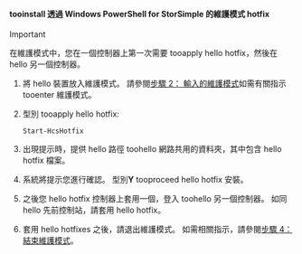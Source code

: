 <!--author=SharS last changed: 9/17/15-->

#### <a name="tooinstall-maintenance-mode-hotfixes-via-windows-powershell-for-storsimple"></a>tooinstall 透過 Windows PowerShell for StorSimple 的維護模式 hotfix
> [!IMPORTANT]
> 在維護模式中，您在一個控制器上第一次需要 tooapply hello hotfix，然後在 hello 另一個控制器。
> 
> 

1. 將 hello 裝置放入維護模式。 請參閱[步驟 2： 輸入的維護模式](../articles/storsimple/storsimple-update-device.md#step2)如需有關指示 tooenter 維護模式。
2. 型別 tooapply hello hotfix:
   
     `Start-HcsHotfix` 
3. 出現提示時，提供 hello 路徑 toohello 網路共用的資料夾，其中包含 hello hotfix 檔案。
4. 系統將提示您進行確認。 型別**Y** tooproceed hello hotfix 安裝。
5. 之後您 hello hotfix 控制器上套用一個，登入 toohello 另一個控制器。 如同 hello 先前控制站，請套用 hello hotfix。
6. 套用 hello hotfixes 之後，請退出維護模式。 如需相關指示，請參閱[步驟 4：結束維護模式](../articles/storsimple/storsimple-update-device.md#step4)。

